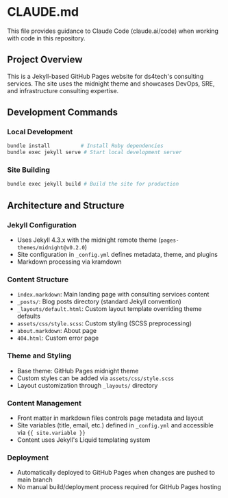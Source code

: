 # CLAUDE.md

This file provides guidance to Claude Code (claude.ai/code) when working with code in this repository.

## Project Overview

This is a Jekyll-based GitHub Pages website for ds4tech's consulting services. The site uses the midnight theme and showcases DevOps, SRE, and infrastructure consulting expertise.

## Development Commands

### Local Development
```bash
bundle install          # Install Ruby dependencies
bundle exec jekyll serve # Start local development server
```

### Site Building
```bash
bundle exec jekyll build # Build the site for production
```

## Architecture and Structure

### Jekyll Configuration
- Uses Jekyll 4.3.x with the midnight remote theme (`pages-themes/midnight@v0.2.0`)
- Site configuration in `_config.yml` defines metadata, theme, and plugins
- Markdown processing via kramdown

### Content Structure
- `index.markdown`: Main landing page with consulting services content
- `_posts/`: Blog posts directory (standard Jekyll convention)
- `_layouts/default.html`: Custom layout template overriding theme defaults
- `assets/css/style.scss`: Custom styling (SCSS preprocessing)
- `about.markdown`: About page
- `404.html`: Custom error page

### Theme and Styling
- Base theme: GitHub Pages midnight theme
- Custom styles can be added via `assets/css/style.scss`
- Layout customization through `_layouts/` directory

### Content Management
- Front matter in markdown files controls page metadata and layout
- Site variables (title, email, etc.) defined in `_config.yml` and accessible via `{{ site.variable }}`
- Content uses Jekyll's Liquid templating system

### Deployment
- Automatically deployed to GitHub Pages when changes are pushed to main branch
- No manual build/deployment process required for GitHub Pages hosting